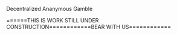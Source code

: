 Decentralized Ananymous Gamble

======THIS IS WORK STILL UNDER CONSTRUCTION============BEAR WITH US============

